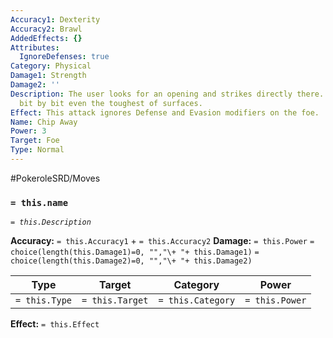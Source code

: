 ```yaml
---
Accuracy1: Dexterity
Accuracy2: Brawl
AddedEffects: {}
Attributes:
  IgnoreDefenses: true
Category: Physical
Damage1: Strength
Damage2: ''
Description: The user looks for an opening and strikes directly there. It nibbles
  bit by bit even the toughest of surfaces.
Effect: This attack ignores Defense and Evasion modifiers on the foe.
Name: Chip Away
Power: 3
Target: Foe
Type: Normal
---
```


#PokeroleSRD/Moves

### `= this.name` 
*`= this.Description`*

**Accuracy:** `= this.Accuracy1` + `= this.Accuracy2`
**Damage:** `= this.Power` `= choice(length(this.Damage1)=0, "","\+ "+ this.Damage1)` `= choice(length(this.Damage2)=0, "","\+ "+ this.Damage2)`

| Type          | Target          | Category          | Power          |
| ------------- | --------------- | ----------------  | -------------- |
| `= this.Type` | `= this.Target` | `= this.Category` | `= this.Power` | 

**Effect:** `= this.Effect`